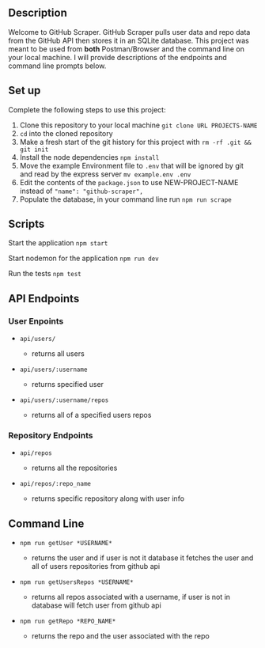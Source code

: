
## Description

Welcome to GitHub Scraper. GitHub Scraper pulls user data and repo data from the GitHub API then stores it in an SQLite database. This project was meant to be used from __both__ Postman/Browser and the command line on your local machine. I will provide descriptions of the endpoints and command line prompts below.

## Set up

Complete the following steps to use this project:

1. Clone this repository to your local machine `git clone URL PROJECTS-NAME`
2. `cd` into the cloned repository
3. Make a fresh start of the git history for this project with `rm -rf .git && git init`
4. Install the node dependencies `npm install`
5. Move the example Environment file to `.env` that will be ignored by git and read by the express server `mv example.env .env`
6. Edit the contents of the `package.json` to use NEW-PROJECT-NAME instead of `"name": "github-scraper",`
7. Populate the database, in your command line run `npm run scrape` 

## Scripts 

Start the application `npm start`

Start nodemon for the application `npm run dev`

Run the tests `npm test`

## API Endpoints

### User Enpoints

- `api/users/` 
  - returns all users

- `api/users/:username`
  - returns specified user

- `api/users/:username/repos`
  - returns all of a specified users repos

### Repository Endpoints

- `api/repos`
  - returns all the repositories

- `api/repos/:repo_name`
  - returns specific repository along with user info



## Command Line

- `npm run getUser *USERNAME*`
  - returns the user and if user is not it database it fetches the user and all of users repositories from github api

- `npm run getUsersRepos *USERNAME*`
  - returns all repos associated with a username, if user is not in database will fetch user from github api

- `npm run getRepo *REPO_NAME*`
  - returns the repo and the user associated with the repo






